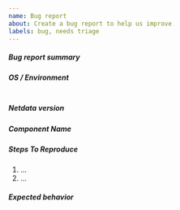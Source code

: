 ```yaml
---
name: Bug report
about: Create a bug report to help us improve
labels: bug, needs triage
---
```


<!--
When creating a bug report please:
- Verify first that your issue is not already reported on GitHub.
- Test if the latest release and master branch are affected too.
-->

##### Bug report summary
<!-- Provide a clear and concise description of what the bug. -->

##### OS / Environment
<!--
Provide as much information about your environment (OS distribution, running in container, etc.)
as possible to allow us reproduce this bug faster.

To get this information execute:
- uname -a; grep -Hv "^#" /etc/*release  # linux
- uname -a; uname -K                     # bsd
- uname -a; sw_vers                      # macOS

Place output in the code section.  
 -->
```

```

##### Netdata version
<!--
Provide output of netdata -V.
 
If netdata is running execute: $(ps aux | grep -E -o "[a-zA-Z/]+netdata ") -V
 -->
 

##### Component Name
<!--
Write which component is affected. We group our components the same way our code is structured so basically: 
component name = dir in top level directory of repository.
-->

##### Steps To Reproduce
<!--
Describe how you found this bug and how we can reproduce it. Preferable with a minimal test-case scenario.
You can paste gist.github.com links for larger files.
-->

1. ...
2. ...

##### Expected behavior
<!-- Provide a clear and concise description of what you expected to happen. -->
